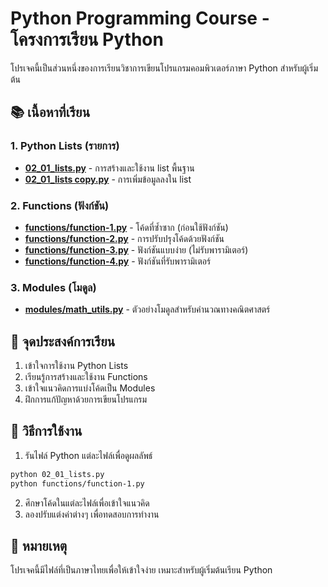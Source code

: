# Python Programming Course - โครงการเรียน Python

โปรเจคนี้เป็นส่วนหนึ่งของการเรียนวิชาการเขียนโปรแกรมคอมพิวเตอร์ภาษา Python สำหรับผู้เริ่มต้น

## 📚 เนื้อหาที่เรียน

### 1. Python Lists (รายการ)
- **[02_01_lists.py](02_01_lists.py)** - การสร้างและใช้งาน list พื้นฐาน
- **[02_01_lists copy.py](02_01_lists%20copy.py)** - การเพิ่มข้อมูลลงใน list

### 2. Functions (ฟังก์ชัน)
- **[functions/function-1.py](functions/function-1.py)** - โค้ดที่ซ้ำซาก (ก่อนใช้ฟังก์ชัน)
- **[functions/function-2.py](functions/function-2.py)** - การปรับปรุงโค้ดด้วยฟังก์ชัน
- **[functions/function-3.py](functions/function-3.py)** - ฟังก์ชันแบบง่าย (ไม่รับพารามิเตอร์)
- **[functions/function-4.py](functions/function-4.py)** - ฟังก์ชันที่รับพารามิเตอร์

### 3. Modules (โมดูล)
- **[modules/math_utils.py](modules/math_utils.py)** - ตัวอย่างโมดูลสำหรับคำนวณทางคณิตศาสตร์

## 🎯 จุดประสงค์การเรียน

1. เข้าใจการใช้งาน Python Lists
2. เรียนรู้การสร้างและใช้งาน Functions
3. เข้าใจแนวคิดการแบ่งโค้ดเป็น Modules
4. ฝึกการแก้ปัญหาด้วยการเขียนโปรแกรม

## 🚀 วิธีการใช้งาน

1. รันไฟล์ Python แต่ละไฟล์เพื่อดูผลลัพธ์
```bash
python 02_01_lists.py
python functions/function-1.py
```

2. ศึกษาโค้ดในแต่ละไฟล์เพื่อเข้าใจแนวคิด
3. ลองปรับแต่งค่าต่างๆ เพื่อทดสอบการทำงาน

## 📝 หมายเหตุ

โปรเจคนี้มีไฟล์ที่เป็นภาษาไทยเพื่อให้เข้าใจง่าย เหมาะสำหรับผู้เริ่มต้นเรียน Python